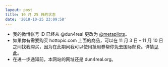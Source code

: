```yaml
---
layout: post
title: 10 月 25 日的状态
date: '2018-10-25 23:09:58'
---
```



- 我的微博帐号 ID 已经从 @dun4real 更改为 [@metapilots](http://weibo.com/dun4real)。
- 如果你有需要购买 hottopic.com 上面的商品，可以在 11 月 3 日 – 11 月 10 日之间找我购买，因为在此期间我可以使用抵用券帮你免去国际邮费。详情[见此](/daigou)。
- 在进一步通知前，本网站的网址还是 dun4real.org。


